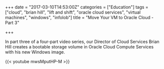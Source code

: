 +++
date = "2017-03-10T14:53:00Z"
categories = ["Education"]
tags = ["cloud", "brian hill", "lift and shift", "oracle cloud services", "virtual machines", "windows", "infolob"]
title = "Move Your VM to Oracle Cloud - Part 3"

+++

In part three of a four-part video series, our Director of Cloud Services Brian Hill creates a bootable storage volume in Oracle Cloud Compute Services with his new Windows image.

{{< youtube mwsMputHP-M >}}